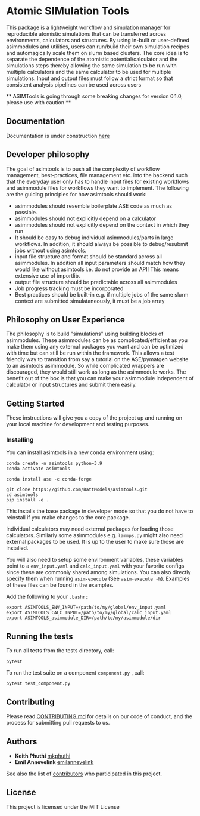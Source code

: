 # Atomic SIMulation Tools

This package is a lightweight workflow and simulation manager for reproducible
atomistic simulations that can be transferred across environments, calculators
and structures. By using in-built or user-defined asimmodules and utilities, users
can run/build their own simulation recipes and automagically scale them on
slurm based clusters. The core idea is to separate the dependence of the
atomistic potential/calculator and the simulations steps thereby allowing the
same simulation to be run with multiple calculators and the same calculator to
be used for multiple simulations. Input and output files must follow a strict
format so that consistent analysis pipelines can be used across users

** ASIMTools is going through some breaking changes for version 0.1.0, please use with caution **

## Documentation
Documentation is under construction [here](https://battmodels.github.io/asimtools/)

## Developer philosophy
The goal of asimtools is to push all the complexity of workflow
management, best-practices, file management etc. into the backend such that the
everyday user only has to handle input files for existing workflows and asimmodule
files for workflows they want to implement. The following are the guiding
principles for how asimtools should work:

- asimmodules should resemble boilerplate ASE code as much as possible.
- asimmodules should not explicitly depend on a calculator
- asimmodules should not explicitly depend on the context in which they run
- It should be easy to debug individual asimmodules/parts in large workflows. In
  addition, it should always be possible to debug/resubmit jobs without using
  asimtools.
- input file structure and format should be standard across all asimmodules. In
  addition all input parameters should match how they would like without
  asimtools i.e. do not provide an API! This means extensive use of importlib.
- output file structure should be predictable across all asimmodules
- Job progress tracking must be incorporated
- Best practices should be built-in e.g. if multiple jobs of the same slurm
  context are submitted simulataneously, it must be a job array

## Philosophy on User Experience
The philosophy is to build "simulations" using building blocks of asimmodules.
These asimmodules can be as complicated/efficient as you make them using any
external packages you want and can be optimized with time but can still be run
within the framework. This allows a test friendly way to transition from say a
tutorial on the ASE/pymatgen website to an asimtools asimmodule. So while
complicated wrappers are discouraged, they would still work as long as the
asimmodule works. The benefit out of the box is that you can make your asimmodule
independent of calculator or input structures and submit them easily.

## Getting Started

These instructions will give you a copy of the project up and running on
your local machine for development and testing purposes.

### Installing
You can install asimtools in a new conda environment using:
```
conda create -n asimtools python=3.9
conda activate asimtools

conda install ase -c conda-forge

git clone https://github.com/BattModels/asimtools.git
cd asimtools
pip install -e .
```

This installs the base package in developer mode so that you do not have to
reinstall if you make changes to the core package.

Individual calculators may need external packages for loading those
calculators. Similarly some asimmodules e.g. `lammps.py` might also need external packages to be used. It is up to the user to make sure those are installed.

You will also need to setup some environment variables, these variables point
to a `env_input.yaml` and `calc_input.yaml` with your favorite configs since
these are commonly shared among simulations. You can also directly specify them
when running `asim-execute` (See `asim-execute -h`). 
Examples of these files can be found in the examples.

Add the following to your `.bashrc`
```
export ASIMTOOLS_ENV_INPUT=/path/to/my/global/env_input.yaml
export ASIMTOOLS_CALC_INPUT=/path/to/my/global/calc_input.yaml
export ASIMTOOLS_asimmodule_DIR=/path/to/my/asimmodule/dir
```
<!-- ## Examples -->
<!-- Below are a few examples on how to run already implemented asimmodules. -->
<!-- 
The first thing to understand is the difference between `asim-execute sim_input.yaml` and 
`asim-run sim_input.yaml`. The latter runs the chosen asimmodule in whatever location 
and environment it happens to be launched from i.e. equivalent to 
`python my_asimmodule.py sim_input.yaml` whereas the latter runs submits the job 
that runs the asimmodule e.g. it will go to the work directory and launch a slurm job 
from there containing `asim-run sim_input.yaml`.  `asim-execute` is essentially 
"environment-aware" and runs the asimmodule in the environment specified by `env_id`
whereas `asim-run` does not use `env_id` at all. -->

<!-- A template is provided for writing a new asimmodule called `template.py`

We provide a standard set of building block asimmodules for simulations/workflows that tend to form components of large simulations. Let us consider some examples. 
To see details of their arguments (`args`), see their docstrings (which don't exist yet :( )

1. The simplest are "unit" asimmodules which do not internally call other asimmodules 
or depend on results from other asimmodules. 
The simplest example is `singlepoint.py` which runs an energy/force/stress calculation
on a single structure. To launch in your environment of choice specified by
`env_id` in `sim_input.yaml` use `asim-execute sim_input.yaml`. See `asim-execute -h`. 
For all asimmodules, you have the ability to specify the `env_input.yaml` and `calc_input.yaml` or 
skip them to use the global files specified in `ASE_CALC_INPUT` and 
`ASE_ENV_INPUT`. Note that many asimmodules don't need `calc_input.yaml` if they 
just do some preprocessing or analysis. Another example is `atom_relax.py`.
*Exercise: Add `cell_relax.py` based on `atom_relax.py`*

2. Another type are "parent" asimmodules which launch multiple "child" asimmodules in parallel.
An example is `image_array.py` which runs the same simulation on multiple
images e.g. you want the energies of all the structures in a database. Note
that you only need to point to the images, the env and the calc in the sim_input,
The asimmodule, which uses a DistributedJob object automatically handles whether to
submit jobs using a slurm array, individual slurm jobs or one after the other
depending on the specified `env_id`. Another example is 
`strong_scaling.strong_scaling.py`. 
*Exercise: Implement `env_array.py` and `calc_array.py` based on `image_array.py` and `strong_scaling.py`.*

3. The last major type of "parent" asimmodule are chained asimmodules. These asimmodules run one 
**UnitJob** after the other based on a specified workflow. The job automatically runs
one job after another or submits slurm jobs with appropriate dependencies. Note
that if one of the unitjobs internally calls another asimmodule such as 
`image_array.py`, then the slurm dependencies will fail but everything else should work.
In this casea, the current workaround is to set `submit=false` for the stages of 
the chain that would fail due to a previous array/chain job. Then rerun `asim-execute`
again with `submit=true`, It should automatically skip the completed steps. See `eos.eos.py` 
and the corresponding example. An example to help understand the genera; chained sim_input is 
`chained`

4. Hybrid jobs combine multiple of these elements e.g. `eos.eos.py` runs a
`preprocessing` asimmodule to prepare the scaled structures followed by a UnitJob that submits
an `image_array` for each scaled structure and finally a unitjob to `postprocess`
the results from the array. It is possible to 
- build hybrid asimmodules in python without using existing asimtools asimmodules
- running a `chained.py` on a `sim_input.yaml` with the correct format that runs asimmodules that are already defined
- to write a asimmodule such that it directly manipulates Job objects. This is the most flexible and robust but ofcourse most complicated
*Exercise: Run the eos calculation without writing any new asimmodules, simply using the asimmodules in the core (image_array) and eos subfolder (preprocessing and postprocessing).* 
The key is being able to to point to the correct files for each step before the calculation is run. -->

## Running the tests

To run all tests from the tests directory, call:

    pytest

To run the test suite on a component `component.py` , call:

    pytest test_component.py
    
<!-- ## Basic example

Simulations are run by providing a `*calc_input.yaml` and `*sim_input.yaml` file which specify 
the calculator (and the environment it runs in) and the simulation parameters which are specific 
to the simulation being run. The recommended method for calling asimmodules is to use

```
asim-run *calc_input.yaml *sim_input.yaml
``` -->

## Contributing

Please read [CONTRIBUTING.md](CONTRIBUTING.md) for details on our code
of conduct, and the process for submitting pull requests to us.

## Authors

  - **Keith Phuthi**
    [mkphuthi](https://github.com/mkphuthi)
  - **Emil Annevelink**
    [emilannevelink](https://github.com/emilannevelink)

See also the list of
[contributors](https://github.com/BattModels/asimtools.git/contributors)
who participated in this project.

## License

This project is licensed under the MIT License

<!-- ## Acknowledgments

  - Hat tip to anyone whose code is used -->

